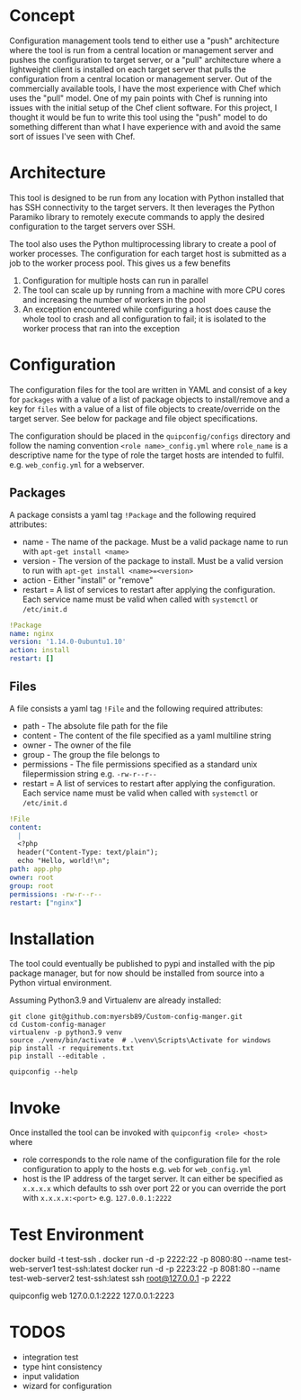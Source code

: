 # Concept
Configuration management tools tend to either use a "push" architecture where the tool is run from a central location or management server and pushes the configuration to target server, or a "pull" architecture where a lightweight client is installed on each target server that pulls the configuration from a central location or management server. Out of the commercially available tools, I have the most experience with Chef which uses the "pull" model. One of my pain points with Chef is running into issues with the initial setup of the Chef client software. For this project, I thought it would be fun to write this tool using the "push" model to do something different than what I have experience with and avoid the same sort of issues I've seen with Chef.

# Architecture
This tool is designed to be run from any location with Python installed that has SSH connectivity to the target servers. It then leverages the Python Paramiko library to remotely execute commands to apply the desired configuration to the target servers over SSH. 

The tool also uses the Python multiprocessing library to create a pool of worker processes. The configuration for each target host is submitted as a job to the worker process pool. This gives us a few benefits
1. Configuration for multiple hosts can run in parallel
2. The tool can scale up by running from a machine with more CPU cores and increasing the number of workers in the pool
3. An exception encountered while configuring a host does cause the whole tool to crash and all configuration to fail; it is isolated to the worker process that ran into the exception 

# Configuration
The configuration files for the tool are written in YAML and consist of a key for `packages` with a value of a list of package objects to install/remove and a key for `files` with a value of a list of file objects to create/override on the target server. See below for package and file object specifications.

The configuration should be placed in the `quipconfig/configs` directory and follow the naming convention `<role name>_config.yml` where `role_name` is a descriptive name for the type of role the target hosts are intended to fulfil. e.g. `web_config.yml` for a webserver.

## Packages
A package consists a yaml tag `!Package` and the following required attributes:
*  name - The name of the package. Must be a valid package name to run with `apt-get install <name>` 
* version - The version of the package to install. Must be a valid version to run with `apt-get install <name>=<version>`
* action - Either "install" or "remove"
* restart = A list of services to restart after applying the configuration. Each service name must be valid when called with `systemctl` or `/etc/init.d` 

```yaml
!Package
name: nginx
version: '1.14.0-0ubuntu1.10'
action: install
restart: []
```

## Files
A file consists a yaml tag `!File` and the following required attributes:
* path - The absolute file path for the file 
* content - The content of the file specified as a yaml multiline string
* owner - The owner of the file
* group - The group the file belongs to
* permissions - The file permissions specified as a standard unix filepermission string e.g. `-rw-r--r--`
* restart = A list of services to restart after applying the configuration. Each service name must be valid when called with `systemctl` or `/etc/init.d` 

```yaml
!File
content:
  |
  <?php
  header("Content-Type: text/plain");
  echo "Hello, world!\n";
path: app.php
owner: root
group: root
permissions: -rw-r--r--
restart: ["nginx"]
```

# Installation
The tool could eventually be published to pypi and installed with the pip package manager, but for now should be installed from source into a Python virtual environment.

Assuming Python3.9 and Virtualenv are already installed:

```
git clone git@github.com:myersb89/Custom-config-manger.git
cd Custom-config-manager
virtualenv -p python3.9 venv
source ./venv/bin/activate  # .\venv\Scripts\Activate for windows
pip install -r requirements.txt
pip install --editable .

quipconfig --help 
```

# Invoke
Once installed the tool can be invoked with `quipconfig <role> <host>` where
* role corresponds to the role name of the configuration file for the role configuration to apply to the hosts e.g. `web` for `web_config.yml`
* host is the IP address of the target server. It can either be specified as `x.x.x.x` which defaults to ssh over port 22 or you can override the port with `x.x.x.x:<port>` e.g. `127.0.0.1:2222`

# Test Environment
docker build -t test-ssh .
docker run -d -p 2222:22 -p 8080:80 --name test-web-server1 test-ssh:latest
docker run -d -p 2223:22 -p 8081:80 --name test-web-server2 test-ssh:latest
ssh root@127.0.0.1 -p 2222

quipconfig web 127.0.0.1:2222 127.0.0.1:2223

# TODOS
- integration test
- type hint consistency
- input validation
- wizard for configuration